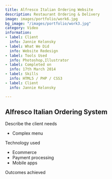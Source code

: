 ```yaml
---
title: Alfresco Italian Ordering Website
description: Restaurant Ordering & Delivery
image: images/portfolio/work6.jpg
bg_image: "/images/portfolio/work3.jpg"
category: Video
information:
- label: Client
  info: Jannie Kelonsky
- label: What We Did
  info: Website Redesign
- label: Tools Used
  info: Photoshop,Illustrator
- label: Completed on
  info: 17th March 2014
- label: Skills
  info: HTML5 / PHP / CSS3
- label: Client
  info: Jannie Kelonsky

---
```

## Alfresco Italian Ordering System

Describe the client needs

* Complex menu

Technology used

* Ecommerce
* Payment processing
* Mobile apps

Outcomes achieved